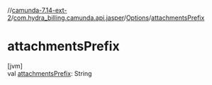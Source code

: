 //[camunda-7.14-ext-2](../../../index.md)/[com.hydra_billing.camunda.api.jasper](../index.md)/[Options](index.md)/[attachmentsPrefix](attachments-prefix.md)

# attachmentsPrefix

[jvm]\
val [attachmentsPrefix](attachments-prefix.md): String

